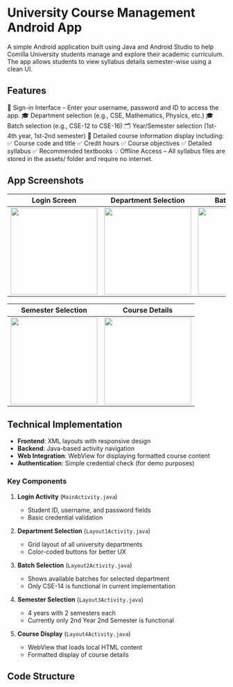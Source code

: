 # University Course Management Android App

A simple Android application built using Java and Android Studio to help Comilla University students manage and explore their academic curriculum. The app allows students to view syllabus details semester-wise using a clean UI.

## Features
🔐 Sign-in Interface – Enter your username, password and ID to access the app.
🎓 Department selection (e.g., CSE, Mathematics, Physics, etc.)
🎓 Batch selection (e.g., CSE-12 to CSE-16)
🗂 Year/Semester selection (1st-4th year, 1st-2nd semester)
📑 Detailed course information display including:
  ✅ Course code and title
  ✅ Credit hours
  ✅ Course objectives
  ✅ Detailed syllabus
  ✅ Recommended textbooks
💡 Offline Access – All syllabus files are stored in the assets/ folder and require no internet.
 
  ## App Screenshots

| Login Screen | Department Selection | Batch Selection |
|--------------|----------------------|-----------------|
| <img src="screenshots/login.jpg" width="200"> | <img src="screenshots/departments.jpg" width="200"> | <img src="screenshots/batches.jpg" width="200"> |

| Semester Selection | Course Details |
|--------------------|----------------|
| <img src="screenshots/semesters.jpg" width="200"> | <img src="screenshots/courses.jpg" width="200"> |

## Technical Implementation

- **Frontend**: XML layouts with responsive design
- **Backend**: Java-based activity navigation
- **Web Integration**: WebView for displaying formatted course content
- **Authentication**: Simple credential check (for demo purposes)

### Key Components

1. **Login Activity** (`MainActivity.java`)
   - Student ID, username, and password fields
   - Basic credential validation

2. **Department Selection** (`Layout1Activity.java`)
   - Grid layout of all university departments
   - Color-coded buttons for better UX

3. **Batch Selection** (`Layout2Activity.java`)
   - Shows available batches for selected department
   - Only CSE-14 is functional in current implementation

4. **Semester Selection** (`Layout3Activity.java`)
   - 4 years with 2 semesters each
   - Currently only 2nd Year 2nd Semester is functional

5. **Course Display** (`Layout4Activity.java`)
   - WebView that loads local HTML content
   - Formatted display of course details

## Code Structure

